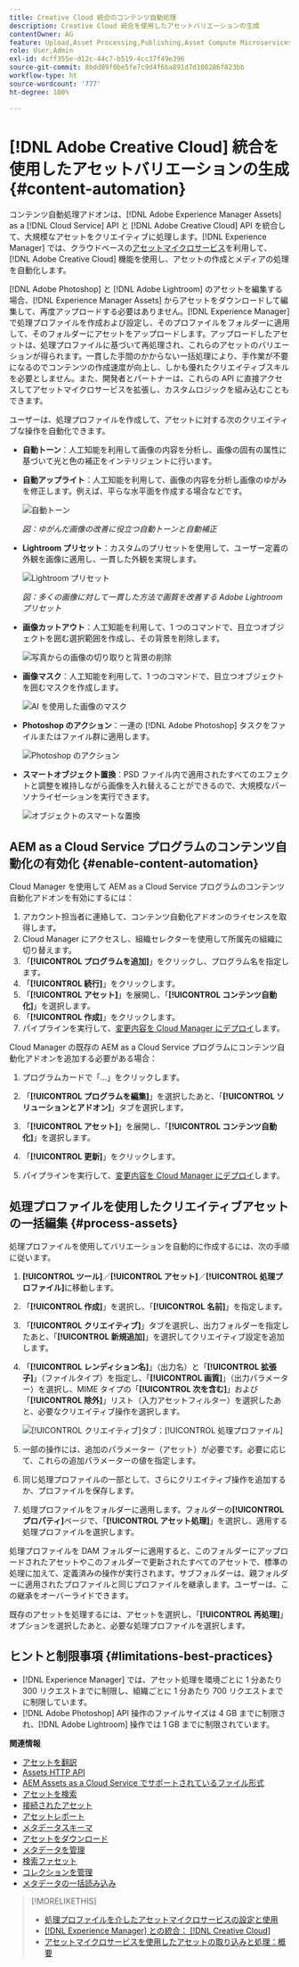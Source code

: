 ```yaml
---
title: Creative Cloud 統合のコンテンツ自動処理
description: Creative Cloud 統合を使用したアセットバリエーションの生成
contentOwner: AG
feature: Upload,Asset Processing,Publishing,Asset Compute Microservices,Workflow
role: User,Admin
exl-id: 4cff355e-d12c-44c7-b519-4cc37f49e396
source-git-commit: 8bdd89f0be5fe7c9d4f6ba891d7d108286f823bb
workflow-type: ht
source-wordcount: '777'
ht-degree: 100%

---
```


# [!DNL Adobe Creative Cloud] 統合を使用したアセットバリエーションの生成 {#content-automation}

コンテンツ自動処理アドオンは、[!DNL Adobe Experience Manager Assets] as a [!DNL Cloud Service] API と [!DNL Adobe Creative Cloud] API を統合して、大規模なアセットをクリエイティブに処理します。[!DNL Experience Manager] では、クラウドベースの[アセットマイクロサービス](/help/assets/asset-microservices-overview.md)を利用して、[!DNL Adobe Creative Cloud] 機能を使用し、アセットの作成とメディアの処理を自動化します。

[!DNL Adobe Photoshop] と [!DNL Adobe Lightroom] のアセットを編集する場合、[!DNL Experience Manager Assets] からアセットをダウンロードして編集して、再度アップロードする必要はありません。[!DNL Experience Manager] で処理プロファイルを作成および設定し、そのプロファイルをフォルダーに適用して、そのフォルダーにアセットをアップロードします。アップロードしたアセットは、処理プロファイルに基づいて再処理され、これらのアセットのバリエーションが得られます。一貫した手間のかからない一括処理により、手作業が不要になるのでコンテンツの作成速度が向上し、しかも優れたクリエイティブスキルを必要としません。また、開発者とパートナーは、これらの API に直接アクセスしてアセットマイクロサービスを拡張し、カスタムロジックを組み込むこともできます。

ユーザーは、処理プロファイルを作成して、アセットに対する次のクリエイティブな操作を自動化できます。

* **自動トーン**：人工知能を利用して画像の内容を分析し、画像の固有の属性に基づいて光と色の補正をインテリジェントに行います。

* **自動アップライト**：人工知能を利用して、画像の内容を分析し画像のゆがみを修正します。例えば、平らな水平面を作成する場合などです。

   ![自動トーン](/help/assets/assets/content-automation-autotone.png)

   *図：ゆがんだ画像の改善に役立つ自動トーンと自動補正*

* **Lightroom プリセット**：カスタムのプリセットを使用して、ユーザー定義の外観を画像に適用し、一貫した外観を実現します。

   ![Lightroom プリセット](/help/assets/assets/content-automation-lrpresets.png)

   *図：多くの画像に対して一貫した方法で画質を改善する Adobe Lightroom プリセット*

* **画像カットアウト**：人工知能を利用して、1 つのコマンドで、目立つオブジェクトを囲む選択範囲を作成し、その背景を削除します。

   ![写真からの画像の切り取りと背景の削除](/help/assets/assets/content-automation-backgroundremove.png)

* **画像マスク**：人工知能を利用して、1 つのコマンドで、目立つオブジェクトを囲むマスクを作成します。

   ![AI を使用した画像のマスク](/help/assets/assets/content-automation-mask.png)

* **Photoshop のアクション**：一連の [!DNL Adobe Photoshop] タスクをファイルまたはファイル群に適用します。

   ![Photoshop のアクション](/help/assets/assets/content-automation-psactions.png)

* **スマートオブジェクト置換**：PSD ファイル内で適用されたすべてのエフェクトと調整を維持しながら画像を入れ替えることができるので、大規模なパーソナライゼーションを実行できます。

   ![オブジェクトのスマートな置換](/help/assets/assets/content-automation-objectreplace.png)

## AEM as a Cloud Service プログラムのコンテンツ自動化の有効化 {#enable-content-automation}

Cloud Manager を使用して AEM as a Cloud Service プログラムのコンテンツ自動化アドオンを有効にするには：

1. アカウント担当者に連絡して、コンテンツ自動化アドオンのライセンスを取得します。
1. Cloud Manager にアクセスし、組織セレクターを使用して所属先の組織に切り替えます。
1. 「**[!UICONTROL プログラムを追加]**」をクリックし、プログラム名を指定します。
1. 「**[!UICONTROL 続行]**」をクリックします。
1. 「**[!UICONTROL アセット]**」を展開し、「**[!UICONTROL コンテンツ自動化]**」を選択します。
1. 「**[!UICONTROL 作成]**」をクリックします。
1. パイプラインを実行して、[変更内容を Cloud Manager にデプロイ](https://experienceleague.adobe.com/docs/experience-manager-cloud-service/content/implementing/using-cloud-manager/deploy-code.html?lang=ja)します。

Cloud Manager の既存の AEM as a Cloud Service プログラムにコンテンツ自動化アドオンを追加する必要がある場合：

1. プログラムカードで「...」をクリックします。

1. 「**[!UICONTROL プログラムを編集]**」を選択したあと、「**[!UICONTROL ソリューションとアドオン]**」タブを選択します。

1. 「**[!UICONTROL アセット]**」を展開し、「**[!UICONTROL コンテンツ自動化]**」を選択します。
1. 「**[!UICONTROL 更新]**」をクリックします。
1. パイプラインを実行して、[変更内容を Cloud Manager にデプロイ](https://experienceleague.adobe.com/docs/experience-manager-cloud-service/content/implementing/using-cloud-manager/deploy-code.html?lang=ja)します。

## 処理プロファイルを使用したクリエイティブアセットの一括編集 {#process-assets}

処理プロファイルを使用してバリエーションを自動的に作成するには、次の手順に従います。

1. **[!UICONTROL ツール]**／**[!UICONTROL アセット]**／**[!UICONTROL 処理プロファイル]**&#x200B;に移動します。

1. 「**[!UICONTROL 作成]**」を選択し、「**[!UICONTROL 名前]**」を指定します。

1. 「**[!UICONTROL クリエイティブ]**」タブを選択し、出力フォルダーを指定したあと、「**[!UICONTROL 新規追加]**」を選択してクリエイティブ設定を追加します。

1. 「**[!UICONTROL レンディション名]**」（出力名）と「**[!UICONTROL 拡張子]**」（ファイルタイプ）を指定し、「**[!UICONTROL 画質]**」（出力パラメーター）を選択し、MIME タイプの「**[!UICONTROL 次を含む]**」および「**[!UICONTROL 除外]**」リスト（入力アセットフィルター）を選択したあと、必要なクリエイティブ操作を選択します。

   ![[!UICONTROL クリエイティブ]タブ：[!UICONTROL 処理プロファイル]](assets/creative-processing-profile.png)

1. 一部の操作には、追加のパラメーター（アセット）が必要です。必要に応じて、これらの追加パラメーターの値を指定します。

1. 同じ処理プロファイルの一部として、さらにクリエイティブ操作を追加するか、プロファイルを保存します。

1. 処理プロファイルをフォルダーに適用します。フォルダーの&#x200B;**[!UICONTROL プロパティ]**&#x200B;ページで、「**[!UICONTROL アセット処理]**」を選択し、適用する処理プロファイルを選択します。

処理プロファイルを DAM フォルダーに適用すると、このフォルダーにアップロードされたアセットやこのフォルダーで更新されたすべてのアセットで、標準の処理に加えて、定義済みの操作が実行されます。サブフォルダーは、親フォルダーに適用されたプロファイルと同じプロファイルを継承します。ユーザーは、この継承をオーバーライドできます。

既存のアセットを処理するには、アセットを選択し、「**[!UICONTROL 再処理]**」オプションを選択したあと、必要な処理プロファイルを選択します。

## ヒントと制限事項 {#limitations-best-practices}

* [!DNL Experience Manager] では、アセット処理を環境ごとに 1 分あたり 300 リクエストまでに制限し、組織ごとに 1 分あたり 700 リクエストまでに制限しています。
* [!DNL Adobe Photoshop] API 操作のファイルサイズは 4 GB までに制限され、[!DNL Adobe Lightroom] 操作では 1 GB までに制限されています。

**関連情報**

* [アセットを翻訳](translate-assets.md)
* [Assets HTTP API](mac-api-assets.md)
* [AEM Assets as a Cloud Service でサポートされているファイル形式](file-format-support.md)
* [アセットを検索](search-assets.md)
* [接続されたアセット](use-assets-across-connected-assets-instances.md)
* [アセットレポート](asset-reports.md)
* [メタデータスキーマ](metadata-schemas.md)
* [アセットをダウンロード](download-assets-from-aem.md)
* [メタデータを管理](manage-metadata.md)
* [検索ファセット](search-facets.md)
* [コレクションを管理](manage-collections.md)
* [メタデータの一括読み込み](metadata-import-export.md)

>[!MORELIKETHIS]
>
>* [処理プロファイルを介したアセットマイクロサービスの設定と使用](/help/assets/asset-microservices-configure-and-use.md)
>* [ [!DNL Experience Manager] との統合： [!DNL Creative Cloud]](/help/assets/aem-cc-integration-best-practices.md)
>* [アセットマイクロサービスを使用したアセットの取り込みと処理：概要](/help/assets/asset-microservices-overview.md)

